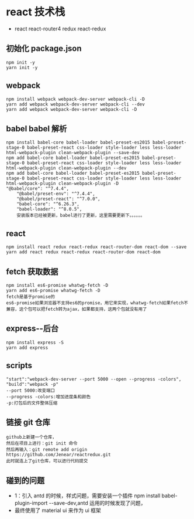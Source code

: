 # react 技术栈

- react react-router4 redux react-redux

## 初始化 package.json

```
npm init -y
yarn init -y
```

## webpack

```
npm install webpack webpack-dev-server webpack-cli -D
yarn add webpack webpack-dev-server webpack-cli --dev
yarn add webpack webpack-dev-server webpack-cli -D
```

## babel babel 解析

```
npm install babel-core babel-loader babel-preset-es2015 babel-preset-stage-0 babel-preset-react css-loader style-loader less less-loader html-webpack-plugin clean-webpack-plugin --save-dev
npm add babel-core babel-loader babel-preset-es2015 babel-preset-stage-0 babel-preset-react css-loader style-loader less less-loader html-webpack-plugin clean-webpack-plugin --dev
npm add babel-core babel-loader babel-preset-es2015 babel-preset-stage-0 babel-preset-react css-loader style-loader less less-loader html-webpack-plugin clean-webpack-plugin -D
"@babel/core": "^7.4.4",
    "@babel/preset-env": "^7.4.4",
    "@babel/preset-react": "^7.0.0",
    "babel-core": "^6.26.3",
    "babel-loader": "^8.0.5",
    安装版本已经被更新，babel进行了更新，这里需要更新下。。。。。。
```

## react

```
npm install react redux react-redux react-router-dom react-dom --save
yarn add react redux react-redux react-router-dom react-dom
```

## fetch 获取数据

```
npm install es6-promise whatwg-fetch -D
yarn add es6-promise whatwg-fetch -D
fetch是基于promise的
es6-promise如果浏览器不支持es6的promise，用它来实现，whatwg-fetch如果fetch不兼容，这个包可以把fetch转为ajax，如果都支持，这两个包就没有用了
```

## express--后台

```
npm install express -S
yarn add express
```

## scripts

```
"start":"webpack-dev-server --port 5000 --open --progress -colors",
"build":"webpack -p"
--port 5000:改变端口
--progress -colors:增加进度条和颜色
-p:打包后的文件整体压缩
```

## 链接 git 仓库

```
github上新建一个仓库，
然后在项目上进行：git init 命令
然后再输入：git remote add origin https://github.com/Jenear/reactredux.git
此时就连上了git仓库，可以进行代码提交
```

## 碰到的问题

- 1：引入 antd 的时候，样式问题，需要安装一个插件 npm install babel-plugin-import --save-dev,antd 运用的时候发现了问题，
- 最终使用了 material ui 来作为 ui 框架
